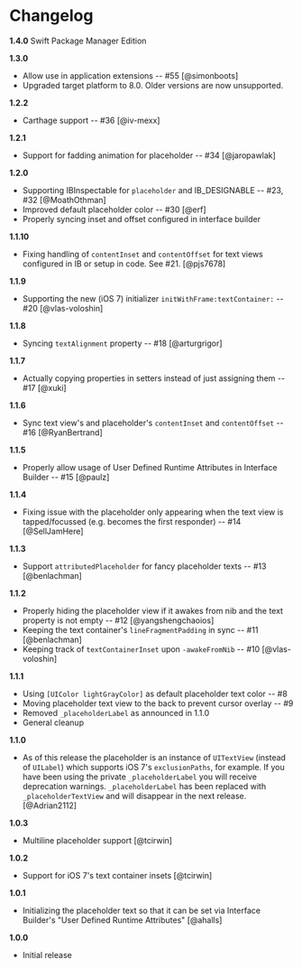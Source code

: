 # Changelog

**1.4.0**
Swift Package Manager Edition

**1.3.0**

 - Allow use in application extensions -- #55 [@simonboots]
 - Upgraded target platform to 8.0. Older versions are now unsupported.

**1.2.2**

 - Carthage support -- #36 [@iv-mexx]

**1.2.1**

 - Support for fadding animation for placeholder -- #34 [@jaropawlak]

**1.2.0**

 - Supporting IBInspectable for `placeholder` and IB_DESIGNABLE -- #23, #32 [@MoathOthman]
 - Improved default placeholder color -- #30 [@erf]
 - Properly syncing inset and offset configured in interface builder

**1.1.10**

 - Fixing handling of `contentInset` and `contentOffset` for text views configured in IB or setup in code. See #21. [@pjs7678]

**1.1.9**

 - Supporting the new (iOS 7) initializer `initWithFrame:textContainer:` -- #20 [@vlas-voloshin]

**1.1.8**

 - Syncing `textAlignment` property -- #18 [@arturgrigor]

**1.1.7**

 - Actually copying properties in setters instead of just assigning them -- #17 [@xuki]

**1.1.6**

 - Sync text view's and placeholder's `contentInset` and `contentOffset` -- #16 [@RyanBertrand]

**1.1.5**

 - Properly allow usage of User Defined Runtime Attributes in Interface Builder -- #15 [@paulz]

**1.1.4**

 - Fixing issue with the placeholder only appearing when the text view is tapped/focussed (e.g. becomes the first responder) -- #14 [@SellJamHere]

**1.1.3**

 - Support `attributedPlaceholder` for fancy placeholder texts -- #13 [@benlachman]

**1.1.2**

 - Properly hiding the placeholder view if it awakes from nib and the text property is not empty -- #12 [@yangshengchaoios]
 - Keeping the text container's `lineFragmentPadding` in sync -- #11 [@benlachman]
 - Keeping track of `textContainerInset` upon `-awakeFromNib` -- #10 [@vlas-voloshin]

**1.1.1**

 - Using `[UIColor lightGrayColor]` as default placeholder text color -- #8
 - Moving placeholder text view to the back to prevent cursor overlay -- #9
 - Removed `_placeholderLabel` as announced in 1.1.0
 - General cleanup

**1.1.0**

 - As of this release the placeholder is an instance of `UITextView` (instead of `UILabel`) which supports iOS 7's `exclusionPaths`, for example. If you have been using the private `_placeholderLabel` you will receive deprecation warnings. `_placeholderLabel` has been replaced with `_placeholderTextView` and will disappear in the next release.  [@Adrian2112]

**1.0.3**

 - Multiline placeholder support [@tcirwin]

**1.0.2**

 - Support for iOS 7's text container insets [@tcirwin]

**1.0.1**

 - Initializing the placeholder text so that it can be set via Interface Builder's "User Defined Runtime Attributes" [@ahalls]

**1.0.0**

 - Initial release

